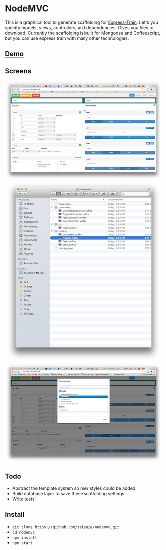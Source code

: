 # NodeMVC

This is a graphical tool to generate scaffolding for [Express-Train](https://github.com/autoric/express-train). Let's you specify models, views, controllers, and dependencies. Gives you files to download. Currently the scaffolding is built for Mongoose and Coffeescript, but you can use express train with many other technologies.

## [Demo](http://nodemvc.herokuapp.com)

## Screens
![Screenshot1](/screens/1.png)
![Screenshot2](/screens/4.png)
![Screenshot3](/screens/3.png)

## Todo
* Abstract the template system so new styles could be added
* Build database layer to save these scaffolding settings
* Write tests!

## Install
* `git clone https://github.com/zekenie/nodemvc.git`
* `cd nodemvc`
* `npm install`
* `npm start`
